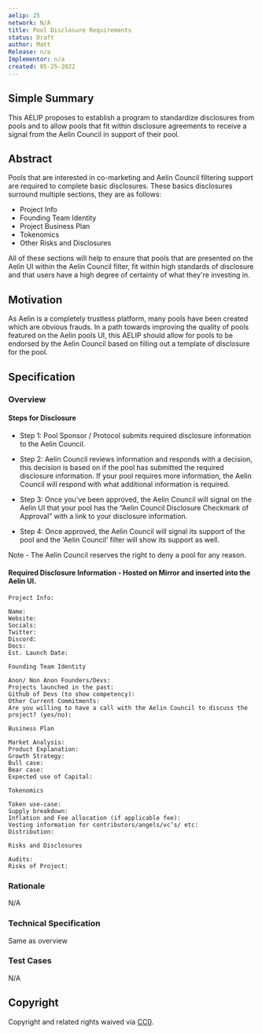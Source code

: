 ```yaml
---
aelip: 25
network: N/A
title: Pool Disclosure Requirements
status: Draft
author: Matt
Release: n/a
Implementor: n/a
created: 05-25-2022
---
```


## Simple Summary

This AELIP proposes to establish a program to standardize disclosures from pools and to allow pools that fit within disclosure agreements to receive a signal from the Aelin Council in support of their pool.

## Abstract

Pools that are interested in co-marketing and Aelin Council filtering support are required to complete basic disclosures. These basics disclosures surround multiple sections, they are as follows:

- Project Info
- Founding Team Identity
- Project Business Plan
- Tokenomics
- Other Risks and Disclosures

All of these sections will help to ensure that pools that are presented on the Aelin UI within the Aelin Council filter, fit within high standards of disclosure and that users have a high degree of certainty of what they're investing in.

## Motivation

As Aelin is a completely trustless platform, many pools have been created which are obvious frauds. In a path towards improving the quality of pools featured on the Aelin pools UI, this AELIP should allow for pools to be endorsed by the Aelin Council based on filling out a template of disclosure for the pool.

## Specification

### Overview

#### Steps for Disclosure

- Step 1: Pool Sponsor / Protocol submits required disclosure information to the Aelin Council.

- Step 2: Aelin Council reviews information and responds with a decision, this decision is based on if the pool has submitted the required disclosure information. If your pool requires more information, the Aelin Council will respond with what additional information is required.

- Step 3: Once you’ve been approved, the Aelin Council will signal on the Aelin UI that your pool has the “Aelin Council Disclosure Checkmark of Approval” with a link to your disclosure information.

- Step 4: Once approved, the Aelin Council will signal its support of the pool and the ‘Aelin Council’ filter will show its support as well.

Note - The Aelin Council reserves the right to deny a pool for any reason.

#### Required Disclosure Information - Hosted on Mirror and inserted into the Aelin UI.

```
Project Info:

Name:
Website:
Socials:
Twitter:
Discord:
Docs:
Est. Launch Date:

Founding Team Identity

Anon/ Non Anon Founders/Devs:
Projects launched in the past:
Github of Devs (to show competency):
Other Current Commitments:
Are you willing to have a call with the Aelin Council to discuss the project? (yes/no):

Business Plan

Market Analysis:
Product Explanation:
Growth Strategy:
Bull case:
Bear case:
Expected use of Capital:

Tokenomics

Token use-case:
Supply breakdown:
Inflation and Fee allocation (if applicable fee):
Vesting information for contributors/angels/vc’s/ etc:
Distribution:

Risks and Disclosures

Audits:
Risks of Project:
```

### Rationale

N/A

### Technical Specification

Same as overview

### Test Cases

N/A

## Copyright

Copyright and related rights waived via [CC0](https://creativecommons.org/publicdomain/zero/1.0/).
